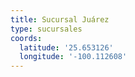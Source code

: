```yaml
---
title: Sucursal Juárez 
type: sucursales
coords:
  latitude: '25.653126'
  longitude: '-100.112608'
---
```


